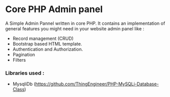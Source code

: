 # Core PHP Admin panel


A Simple Admin Pannel written in core PHP. It contains an implementation of general features you might need in your website admin panel like :

  - Record management (CRUD)
  - Bootstrap based HTML template.
  - Authentication and Authorization.
  - Pagination
  - Filters 


### Libraries used : 
  - MysqliDb (https://github.com/ThingEngineer/PHP-MySQLi-Database-Class)
